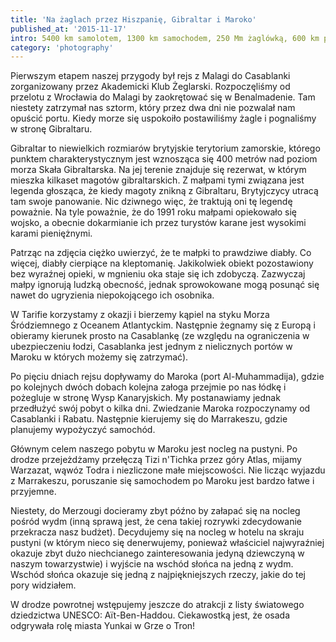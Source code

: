```yaml
---
title: 'Na żaglach przez Hiszpanię, Gibraltar i Maroko'
published_at: '2015-11-17'
intro: 5400 km samolotem, 1300 km samochodem, 250 Mm żaglówką, 600 km pociągami, kilka przejazdów taksówką i dziesiątki kilometrów piechotą. W ciągu 15 dni zahaczyliśmy o 5 krajów na dwóch kontynentach. Zapraszam do obejrzenia kilku zdjęć dokumentujących naszą przygodę.
category: 'photography'
---
```


Pierwszym etapem naszej przygody był rejs z Malagi do Casablanki zorganizowany przez Akademicki Klub Żeglarski. Rozpoczęliśmy od przelotu z Wrocławia do Malagi by zaokrętować się w Benalmadenie. Tam niestety zatrzymał nas sztorm, który przez dwa dni nie pozwalał nam opuścić portu. Kiedy morze się uspokoiło postawiliśmy żagle i pognaliśmy w stronę Gibraltaru.

<photo-lazy src="/stories/maroko/267.jpg" padding-bottom="66.666"></photo-lazy>

<photo-lazy src="/stories/maroko/268.jpg" padding-bottom="66.666"></photo-lazy>

<photo-lazy src="/stories/maroko/269.jpg" padding-bottom="66.666"></photo-lazy>

Gibraltar to niewielkich rozmiarów brytyjskie terytorium zamorskie, którego punktem charakterystycznym jest wznosząca się 400 metrów nad poziom morza Skała Gibraltarska. Na jej terenie znajduje się rezerwat, w którym mieszka kilkaset magotów gibraltarskich. Z małpami tymi związana jest legenda głosząca, że kiedy magoty znikną z Gibraltaru, Brytyjczycy utracą tam swoje panowanie. Nic dziwnego więc, że traktują oni tę legendę poważnie. Na tyle poważnie, że do 1991 roku małpami opiekowało się wojsko, a obecnie dokarmianie ich przez turystów karane jest wysokimi karami pieniężnymi.

<photo-lazy src="/stories/maroko/271.jpg" padding-bottom="66.666"></photo-lazy>

<photo-lazy src="/stories/maroko/272.jpg" padding-bottom="66.666"></photo-lazy>

<photo-lazy src="/stories/maroko/273.jpg" padding-bottom="66.666"></photo-lazy>

Patrząc na zdjęcia ciężko uwierzyć, że te małpki to prawdziwe diabły. Co więcej, diabły cierpiące na kleptomanię. Jakikolwiek obiekt pozostawiony bez wyraźnej opieki, w mgnieniu oka staje się ich zdobyczą. Zazwyczaj małpy ignorują ludzką obecność, jednak sprowokowane mogą posunąć się nawet do ugryzienia niepokojącego ich osobnika.

<photo-lazy src="/stories/maroko/275.jpg" padding-bottom="66.666"></photo-lazy>

<photo-lazy src="/stories/maroko/276.jpg" padding-bottom="66.666"></photo-lazy>

<photo-lazy src="/stories/maroko/277.jpg" padding-bottom="66.666"></photo-lazy>

<photo-lazy src="/stories/maroko/278.jpg" padding-bottom="66.666"></photo-lazy>

<photo-lazy src="/stories/maroko/279.jpg" padding-bottom="66.666"></photo-lazy>

<photo-lazy src="/stories/maroko/283.jpg" padding-bottom="150"></photo-lazy>

W Tarifie korzystamy z okazji i bierzemy kąpiel na styku Morza Śródziemnego z Oceanem Atlantyckim. Następnie żegnamy się z Europą i obieramy kierunek prosto na Casablankę (ze względu na ograniczenia w ubezpieczeniu łodzi, Casablanka jest jednym z nielicznych portów w Maroku w których możemy się zatrzymać).

<photo-lazy src="/stories/maroko/281.jpg" padding-bottom="66.666"></photo-lazy>

<photo-lazy src="/stories/maroko/282.jpg" padding-bottom="150"></photo-lazy>

<photo-lazy src="/stories/maroko/284.jpg" padding-bottom="150"></photo-lazy>

Po pięciu dniach rejsu dopływamy do Maroka (port Al-Muhammadija), gdzie po kolejnych dwóch dobach kolejna załoga przejmie po nas łódkę i pożegluje w stronę Wysp Kanaryjskich. My postanawiamy jednak przedłużyć swój pobyt o kilka dni. Zwiedzanie Maroka rozpoczynamy od Casablanki i Rabatu. Następnie kierujemy się do Marrakeszu, gdzie planujemy wypożyczyć samochód.

<photo-lazy src="/stories/maroko/286.jpg" padding-bottom="66.666"></photo-lazy>

<photo-lazy src="/stories/maroko/287.jpg" padding-bottom="66.666"></photo-lazy>

<photo-lazy src="/stories/maroko/288.jpg" padding-bottom="66.666"></photo-lazy>

<photo-lazy src="/stories/maroko/289.jpg" padding-bottom="66.666"></photo-lazy>

<photo-lazy src="/stories/maroko/290.jpg" padding-bottom="66.666"></photo-lazy>

<photo-lazy src="/stories/maroko/291.jpg" padding-bottom="66.666"></photo-lazy>

<photo-lazy src="/stories/maroko/292.jpg" padding-bottom="66.666"></photo-lazy>

<photo-lazy src="/stories/maroko/293.jpg" padding-bottom="66.666"></photo-lazy>

<photo-lazy src="/stories/maroko/294.jpg" padding-bottom="66.666"></photo-lazy>

Głównym celem naszego pobytu w Maroku jest nocleg na pustyni. Po drodze przejeżdżamy przełęczą Tizi n'Tichka przez góry Atlas, mijamy Warzazat, wąwóz Todra i niezliczone małe miejscowości. Nie licząc wyjazdu z Marrakeszu, poruszanie się samochodem po Maroku jest bardzo łatwe i przyjemne.

Niestety, do Merzougi docieramy zbyt późno by załapać się na nocleg pośród wydm (inną sprawą jest, że cena takiej rozrywki zdecydowanie przekracza nasz budżet). Decydujemy się na nocleg w hotelu na skraju pustyni (w którym nieco się denerwujemy, ponieważ właściciel najwyraźniej okazuje zbyt dużo niechcianego zainteresowania jedyną dziewczyną w naszym towarzystwie) i wyjście na wschód słońca na jedną z wydm. Wschód słońca okazuje się jedną z najpiękniejszych rzeczy, jakie do tej pory widziałem.

<photo-lazy src="/stories/maroko/296.jpg" padding-bottom="150"></photo-lazy>

<photo-lazy src="/stories/maroko/297.jpg" padding-bottom="150"></photo-lazy>

<photo-lazy src="/stories/maroko/298.jpg" padding-bottom="150"></photo-lazy>

<photo-lazy src="/stories/maroko/299.jpg" padding-bottom="66.666"></photo-lazy>

<photo-lazy src="/stories/maroko/300.jpg" padding-bottom="66.666"></photo-lazy>

<photo-lazy src="/stories/maroko/301.jpg" padding-bottom="66.666"></photo-lazy>

<photo-lazy src="/stories/maroko/302.jpg" padding-bottom="66.666"></photo-lazy>

<photo-lazy src="/stories/maroko/303.jpg" padding-bottom="66.666"></photo-lazy>

W drodze powrotnej wstępujemy jeszcze do atrakcji z listy światowego dziedzictwa UNESCO: Aït-Ben-Haddou. Ciekawostką jest, że osada odgrywała rolę miasta Yunkai w Grze o Tron!

<photo-lazy src="/stories/maroko/305.jpg" padding-bottom="66.666"></photo-lazy>

<photo-lazy src="/stories/maroko/306.jpg" padding-bottom="66.666"></photo-lazy>

